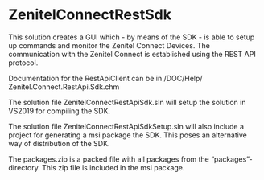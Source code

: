 # ZenitelConnectRestSdk

This solution creates a GUI which - by means of the SDK - is able to setup up commands and monitor the Zenitel Connect Devices.
The communication with the Zenitel Connect is established using the REST API protocol.


Documentation for the RestApiClient can be in /DOC/Help/ Zenitel.Connect.RestApi.Sdk.chm

The solution file  ZenitelConnectRestApiSdk.sln will setup the solution in VS2019 for compiling the SDK.

The solution file ZenitelConnectRestApiSdkSetup.sln will also include a project for generating a msi package the SDK.
This poses an alternative way of distribution of the SDK. 

The packages.zip is a packed file with all packages from the “packages”-directory. This zip file is included in the msi package.
